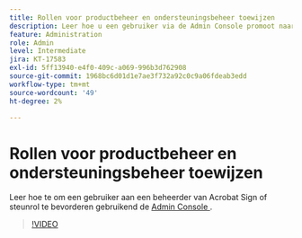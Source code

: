 ```yaml
---
title: Rollen voor productbeheer en ondersteuningsbeheer toewijzen
description: Leer hoe u een gebruiker via de Admin Console promoot naar een Acrobat Sign-beheerder of ondersteuningsrol
feature: Administration
role: Admin
level: Intermediate
jira: KT-17583
exl-id: 5ff13940-e4f0-409c-a069-996b3d762908
source-git-commit: 1968bc6d01d1e7ae3f732a92c0c9a06fdeab3edd
workflow-type: tm+mt
source-wordcount: '49'
ht-degree: 2%

---
```


# Rollen voor productbeheer en ondersteuningsbeheer toewijzen

Leer hoe te om een gebruiker aan een beheerder van Acrobat Sign of steunrol te bevorderen gebruikend de [ Admin Console ](https://adminconsole.adobe.com/).

>[!VIDEO](https://video.tv.adobe.com/v/3453157?quality=12&learn=on&hidetitle=true)
